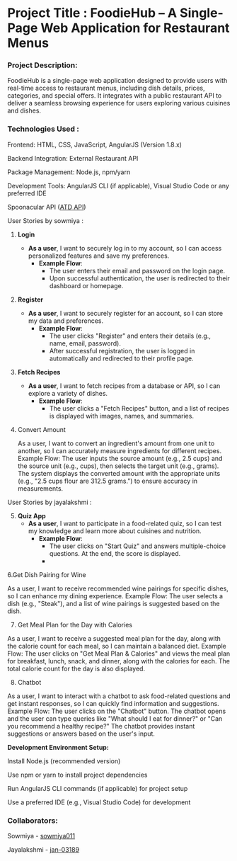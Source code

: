 # Project Title : FoodieHub – A Single-Page Web Application for Restaurant Menus

### Project Description:
FoodieHub is a single-page web application designed to provide users with real-time access to restaurant menus, including dish details, prices, categories, and special offers. It integrates with a public restaurant API to deliver a seamless browsing experience for users exploring various cuisines and dishes.


### Technologies Used :
Frontend: HTML, CSS, JavaScript, AngularJS (Version 1.8.x)

Backend Integration: External Restaurant API

Package Management: Node.js, npm/yarn

Development Tools: AngularJS CLI (if applicable), Visual Studio Code or any preferred IDE

Spoonacular API ([ATD API](https://www.allthingsdev.co/))


User Stories by sowmiya :

1. **Login**  
   - **As a user**, I want to securely log in to my account, so I can access personalized features and save my preferences.  
     - **Example Flow**:  
       - The user enters their email and password on the login page.  
       - Upon successful authentication, the user is redirected to their dashboard or homepage.

2. **Register**  
   - **As a user**, I want to securely register for an account, so I can store my data and preferences.  
     - **Example Flow**:  
       - The user clicks "Register" and enters their details (e.g., name, email, password).  
       - After successful registration, the user is logged in automatically and redirected to their profile page.

3. **Fetch Recipes**  
   - **As a user**, I want to fetch recipes from a database or API, so I can explore a variety of dishes.  
     - **Example Flow**:  
       - The user clicks a "Fetch Recipes" button, and a list of recipes is displayed with images, names, and summaries.

4.  Convert Amount

      As a user, I want to convert an ingredient's amount from one unit to another, so I can accurately measure ingredients for different         recipes.
      Example Flow:
            The user inputs the source amount (e.g., 2.5 cups) and the source unit (e.g., cups), then selects the target unit (e.g., grams).
            The system displays the converted amount with the appropriate units (e.g., "2.5 cups flour are 312.5 grams.") to ensure accuracy in measurements.

User Stories by jayalakshmi :
         
5. **Quiz App**  
   - **As a user**, I want to participate in a food-related quiz, so I can test my knowledge and learn more about cuisines and nutrition.  
     - **Example Flow**:  
       - The user clicks on "Start Quiz" and answers multiple-choice questions. At the end, the score is displayed.
       - 
6.Get Dish Pairing for Wine

As a user, I want to receive recommended wine pairings for specific dishes, so I can enhance my dining experience.
Example Flow:
The user selects a dish (e.g., "Steak"), and a list of wine pairings is suggested based on the dish.

7. Get Meal Plan for the Day with Calories

As a user, I want to receive a suggested meal plan for the day, along with the calorie count for each meal, so I can maintain a balanced diet.
Example Flow:
The user clicks on "Get Meal Plan & Calories" and views the meal plan for breakfast, lunch, snack, and dinner, along with the calories for each.
The total calorie count for the day is also displayed.

8. Chatbot

As a user, I want to interact with a chatbot to ask food-related questions and get instant responses, so I can quickly find information and suggestions.
Example Flow:
The user clicks on the "Chatbot" button.
The chatbot opens and the user can type queries like "What should I eat for dinner?" or "Can you recommend a healthy recipe?"
The chatbot provides instant suggestions or answers based on the user's input.







**Development Environment Setup:**

Install Node.js (recommended version)

Use npm or yarn to install project dependencies

Run AngularJS CLI commands (if applicable) for project setup

Use a preferred IDE (e.g., Visual Studio Code) for development



### Collaborators:

Sowmiya  - [sowmiya011](https://github.com/sowmiya011)

Jayalakshmi  - [jan-03189](https://github.com/jan-03189)



